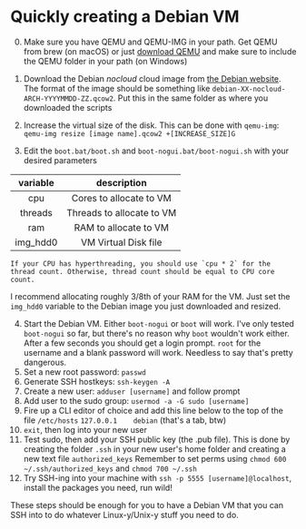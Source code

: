 # Quickly creating a Debian VM
0. Make sure you have QEMU and QEMU-IMG in your path. Get QEMU from brew (on macOS) or just [download QEMU](https://www.qemu.org/download/) and make sure to include the QEMU folder in your path (on Windows)

1. Download the Debian _nocloud_ cloud image from [the Debian website](https://cloud.debian.org/images/cloud/). The format of the image should be something like `debian-XX-nocloud-ARCH-YYYYMMDD-ZZ.qcow2`. Put this in the same folder as where you downloaded the scripts
2. Increase the virtual size of the disk. This can be done with 	`qemu-img`:
```qemu-img resize [image name].qcow2 +[INCREASE_SIZE]G```
3. Edit the `boot.bat/boot.sh` and `boot-nogui.bat/boot-nogui.sh` with your desired parameters

**variable**|**description**
:-----:|:-----:
cpu|Cores to allocate to VM
threads|Threads to allocate to VM
ram|RAM to allocate to VM
img\_hdd0| VM Virtual Disk file

	If your CPU has hyperthreading, you should use `cpu * 2` for the thread count. Otherwise, thread count should be equal to CPU core count.
I recommend allocating roughly 3/8th of your RAM for the VM.
Just set the `img_hdd0` variable to the Debian image you just downloaded and resized.

4. Start the Debian VM. Either `boot-nogui` or `boot` will work. I've only tested `boot-nogui` so far, but there's no reason why `boot` wouldn't work either. After a few seconds you should get a login prompt. `root` for the username and a blank password will work. Needless to say that's pretty dangerous.
5. Set a new root password: `passwd`
6. Generate SSH hostkeys: `ssh-keygen -A`
7. Create a new user: `adduser [username]` and follow prompt
8. Add user to the sudo group: `usermod -a -G sudo [username]`
9. Fire up a CLI editor of choice and add this line below to the top of the file `/etc/hosts`
```127.0.0.1	debian``` 
(that's a tab, btw)
10. `exit`, then log into your new user
11. Test sudo, then add your SSH public key (the .pub file). This is done by creating the folder `.ssh` in your new user's home folder and creating a new text file `authorized_keys` Remember to set perms using `chmod 600 ~/.ssh/authorized_keys` and `chmod 700 ~/.ssh`
12. Try SSH-ing into your machine with `ssh -p 5555 [username]@localhost`, install the packages you need, run wild!

These steps should be enough for you to have a Debian VM that you can SSH into to do whatever Linux-y/Unix-y stuff you need to do.
